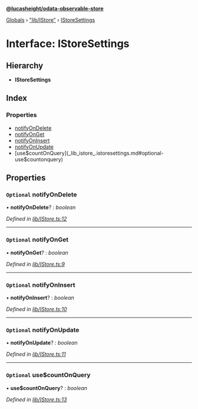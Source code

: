 **[@lucasheight/odata-observable-store](../README.md)**

[Globals](../globals.md) › ["lib/IStore"](../modules/_lib_istore_.md) › [IStoreSettings](_lib_istore_.istoresettings.md)

# Interface: IStoreSettings

## Hierarchy

* **IStoreSettings**

## Index

### Properties

* [notifyOnDelete](_lib_istore_.istoresettings.md#optional-notifyondelete)
* [notifyOnGet](_lib_istore_.istoresettings.md#optional-notifyonget)
* [notifyOnInsert](_lib_istore_.istoresettings.md#optional-notifyoninsert)
* [notifyOnUpdate](_lib_istore_.istoresettings.md#optional-notifyonupdate)
* [use$countOnQuery](_lib_istore_.istoresettings.md#optional-use$countonquery)

## Properties

### `Optional` notifyOnDelete

• **notifyOnDelete**? : *boolean*

*Defined in [lib/IStore.ts:12](https://github.com/lucasheight/odata-observable-store/blob/5598b34d/projects/odata-observable-store/src/lib/IStore.ts#L12)*

___

### `Optional` notifyOnGet

• **notifyOnGet**? : *boolean*

*Defined in [lib/IStore.ts:9](https://github.com/lucasheight/odata-observable-store/blob/5598b34d/projects/odata-observable-store/src/lib/IStore.ts#L9)*

___

### `Optional` notifyOnInsert

• **notifyOnInsert**? : *boolean*

*Defined in [lib/IStore.ts:10](https://github.com/lucasheight/odata-observable-store/blob/5598b34d/projects/odata-observable-store/src/lib/IStore.ts#L10)*

___

### `Optional` notifyOnUpdate

• **notifyOnUpdate**? : *boolean*

*Defined in [lib/IStore.ts:11](https://github.com/lucasheight/odata-observable-store/blob/5598b34d/projects/odata-observable-store/src/lib/IStore.ts#L11)*

___

### `Optional` use$countOnQuery

• **use$countOnQuery**? : *boolean*

*Defined in [lib/IStore.ts:13](https://github.com/lucasheight/odata-observable-store/blob/5598b34d/projects/odata-observable-store/src/lib/IStore.ts#L13)*